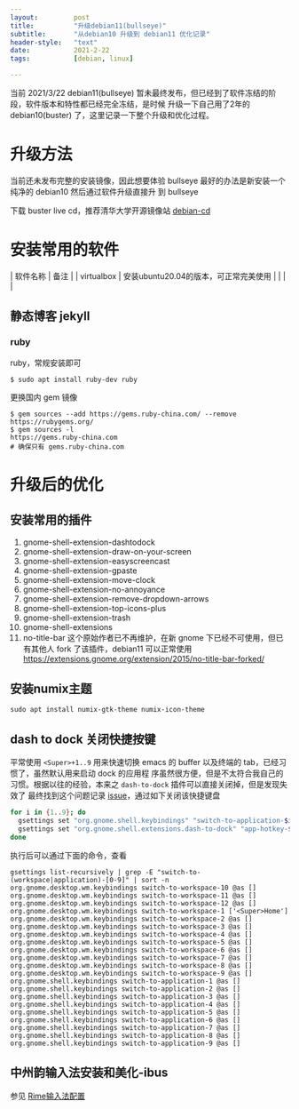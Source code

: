 ```yaml
---
layout:         post
title:          "升级debian11(bullseye)"
subtitle:       "从debian10 升级到 debian11 优化记录"
header-style:   "text"
date:           2021-2-22
tags:           [debian, linux]

---
```


当前 2021/3/22 debian11(bullseye) 暂未最终发布，但已经到了软件冻结的阶段，软件版本和特性都已经完全冻结，是时候
升级一下自己用了2年的 debian10(buster) 了，这里记录一下整个升级和优化过程。

# 升级方法

当前还未发布完整的安装镜像，因此想要体验 bullseye 最好的办法是新安装一个纯净的 debian10 然后通过软件升级直接升
到 bullseye

下载 buster live cd，推荐清华大学开源镜像站 [debian-cd](https://mirrors.tuna.tsinghua.edu.cn/debian-cd/current-live/)

# 安装常用的软件

| 软件名称   | 备注                                  |
| virtualbox | 安装ubuntu20.04的版本，可正常完美使用 |
|            |                                       |

## 静态博客 jekyll

### ruby

ruby，常规安装即可

```
$ sudo apt install ruby-dev ruby
```

更换国内 gem 镜像

```
$ gem sources --add https://gems.ruby-china.com/ --remove https://rubygems.org/
$ gem sources -l
https://gems.ruby-china.com
# 确保只有 gems.ruby-china.com
```

# 升级后的优化

## 安装常用的插件

1. gnome-shell-extension-dashtodock
2. gnome-shell-extension-draw-on-your-screen
3. gnome-shell-extension-easyscreencast
4. gnome-shell-extension-gpaste
5. gnome-shell-extension-move-clock
6. gnome-shell-extension-no-annoyance
7. gnome-shell-extension-remove-dropdown-arrows
8. gnome-shell-extension-top-icons-plus
9. gnome-shell-extension-trash
10. gnome-shell-extensions
11. no-title-bar 这个原始作者已不再维护，在新 gnome 下已经不可使用，但已有其他人 fork 了该插件，debian11 可以正常使用
https://extensions.gnome.org/extension/2015/no-title-bar-forked/

## 安装numix主题
```
sudo apt install numix-gtk-theme numix-icon-theme
```
## dash to dock 关闭快捷按键
平常使用 `<Super>+1..9` 用来快速切换 emacs 的 buffer 以及终端的 tab，已经习惯了，虽然默认用来启动 dock 的应用程
序虽然很方便，但是不太符合我自己的习惯。根据以往的经验，本来之 `dash-to-dock` 插件可以直接关闭掉，但是发现失效了
最终找到这个问题记录 [issue](https://gitlab.gnome.org/GNOME/gnome-shell/-/issues/1250)，通过如下关闭该快捷键盘

```bash
for i in {1..9}; do 
  gsettings set "org.gnome.shell.keybindings" "switch-to-application-$i" "[]" 
  gsettings set "org.gnome.shell.extensions.dash-to-dock" "app-hotkey-$i" "[]" 
done
```

执行后可以通过下面的命令，查看

```
gsettings list-recursively | grep -E "switch-to-(workspace|application)-[0-9]" | sort -n
org.gnome.desktop.wm.keybindings switch-to-workspace-10 @as []
org.gnome.desktop.wm.keybindings switch-to-workspace-11 @as []
org.gnome.desktop.wm.keybindings switch-to-workspace-12 @as []
org.gnome.desktop.wm.keybindings switch-to-workspace-1 ['<Super>Home']
org.gnome.desktop.wm.keybindings switch-to-workspace-2 @as []
org.gnome.desktop.wm.keybindings switch-to-workspace-3 @as []
org.gnome.desktop.wm.keybindings switch-to-workspace-4 @as []
org.gnome.desktop.wm.keybindings switch-to-workspace-5 @as []
org.gnome.desktop.wm.keybindings switch-to-workspace-6 @as []
org.gnome.desktop.wm.keybindings switch-to-workspace-7 @as []
org.gnome.desktop.wm.keybindings switch-to-workspace-8 @as []
org.gnome.desktop.wm.keybindings switch-to-workspace-9 @as []
org.gnome.shell.keybindings switch-to-application-1 @as []
org.gnome.shell.keybindings switch-to-application-2 @as []
org.gnome.shell.keybindings switch-to-application-3 @as []
org.gnome.shell.keybindings switch-to-application-4 @as []
org.gnome.shell.keybindings switch-to-application-5 @as []
org.gnome.shell.keybindings switch-to-application-6 @as []
org.gnome.shell.keybindings switch-to-application-7 @as []
org.gnome.shell.keybindings switch-to-application-8 @as []
org.gnome.shell.keybindings switch-to-application-9 @as []
```

## 中州韵输入法安装和美化-ibus
参见 [Rime输入法配置](/blog/rime-tweak)
